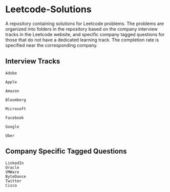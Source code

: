 # Leetcode-Solutions
A repository containing solutions for Leetcode problems. The problems are organized into folders in the repository based on the company interview tracks in the Leetcode website, and specific company tagged questions for those that do not have a dedicated learning track. The completion rate is specified near the corresponding company.

## Interview Tracks 

```
Adobe
```
```
Apple
```
```
Amazon
```
```
Bloomberg
```
```
Microsoft
```
```
Facebook
```
```
Google
```
```
Uber
```

## Company Specific Tagged Questions

```
LinkedIn
Oracle
VMWare
ByteDance
Twitter
Cisco
```
